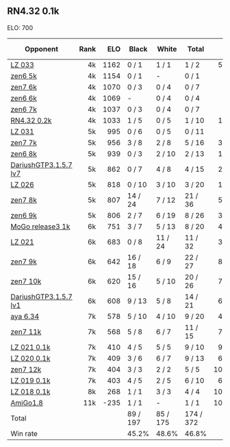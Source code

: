 ## RN4.32 0.1k ##

ELO: 700

Opponent | Rank | ELO | Black | White | Total | Win rate
---------|-----:|----:|-------|-------|-------|-------:
[LZ 033](LZ%20033.md) | 4k | 1162 | 0 / 1 | 1 / 1 | 1 / 2 | 50.0%
[zen6 5k](zen6%205k.md) | 4k | 1154 | 0 / 1 | - | 0 / 1 | 0.0%
[zen7 6k](zen7%206k.md) | 4k | 1070 | 0 / 3 | 0 / 4 | 0 / 7 | 0.0%
[zen6 6k](zen6%206k.md) | 4k | 1069 | - | 0 / 4 | 0 / 4 | 0.0%
[zen6 7k](zen6%207k.md) | 4k | 1037 | 0 / 3 | 0 / 4 | 0 / 7 | 0.0%
[RN4.32 0.2k](RN4.32%200.2k.md) | 4k | 1033 | 1 / 5 | 0 / 5 | 1 / 10 | 10.0%
[LZ 031](LZ%20031.md) | 5k | 995 | 0 / 6 | 0 / 5 | 0 / 11 | 0.0%
[zen7 7k](zen7%207k.md) | 5k | 956 | 3 / 8 | 2 / 8 | 5 / 16 | 31.3%
[zen6 8k](zen6%208k.md) | 5k | 939 | 0 / 3 | 2 / 10 | 2 / 13 | 15.4%
[DariushGTP3.1.5.7 lv7](DariushGTP3.1.5.7%20lv7.md) | 5k | 862 | 0 / 7 | 4 / 8 | 4 / 15 | 26.7%
[LZ 026](LZ%20026.md) | 5k | 818 | 0 / 10 | 3 / 10 | 3 / 20 | 15.0%
[zen7 8k](zen7%208k.md) | 5k | 807 | 14 / 24 | 7 / 12 | 21 / 36 | 58.3%
[zen6 9k](zen6%209k.md) | 5k | 806 | 2 / 7 | 6 / 19 | 8 / 26 | 30.8%
[MoGo release3 1k](MoGo%20release3%201k.md) | 6k | 751 | 3 / 7 | 5 / 13 | 8 / 20 | 40.0%
[LZ 021](LZ%20021.md) | 6k | 683 | 0 / 8 | 11 / 24 | 11 / 32 | 34.4%
[zen7 9k](zen7%209k.md) | 6k | 642 | 16 / 18 | 6 / 9 | 22 / 27 | 81.5%
[zen7 10k](zen7%2010k.md) | 6k | 620 | 15 / 16 | 5 / 10 | 20 / 26 | 76.9%
[DariushGTP3.1.5.7 lv1](DariushGTP3.1.5.7%20lv1.md) | 6k | 608 | 9 / 13 | 5 / 8 | 14 / 21 | 66.7%
[aya 6.34](aya%206.34.md) | 7k | 578 | 5 / 10 | 4 / 10 | 9 / 20 | 45.0%
[zen7 11k](zen7%2011k.md) | 7k | 568 | 5 / 8 | 6 / 7 | 11 / 15 | 73.3%
[LZ 021 0.1k](LZ%20021%200.1k.md) | 7k | 410 | 4 / 5 | 5 / 5 | 9 / 10 | 90.0%
[LZ 020 0.1k](LZ%20020%200.1k.md) | 7k | 409 | 3 / 6 | 6 / 7 | 9 / 13 | 69.2%
[zen7 12k](zen7%2012k.md) | 7k | 404 | 3 / 3 | 2 / 2 | 5 / 5 | 100.0%
[LZ 019 0.1k](LZ%20019%200.1k.md) | 7k | 403 | 4 / 5 | 2 / 5 | 6 / 10 | 60.0%
[LZ 018 0.1k](LZ%20018%200.1k.md) | 8k | 268 | 1 / 1 | 3 / 3 | 4 / 4 | 100.0%
[AmiGo1.8](AmiGo1.8.md) | 11k | -235 | 1 / 1 | - | 1 / 1 | 100.0%
Total | | | 89 / 197 | 85 / 175 | 174 / 372 | 
Win rate| | | 45.2% | 48.6% | 46.8% | 
